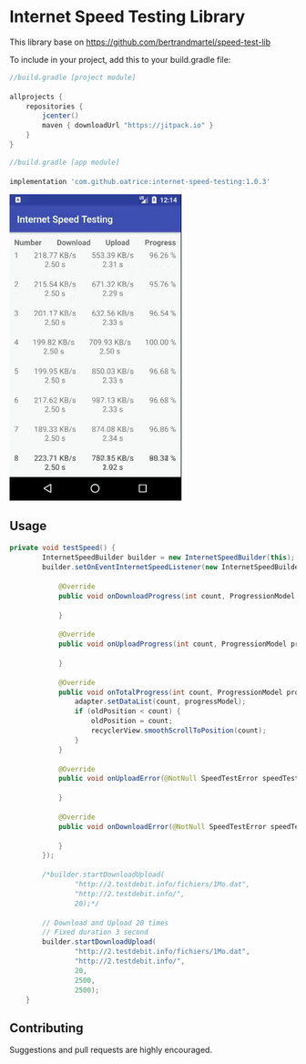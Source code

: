 # Internet Speed Testing Library
This library base on https://github.com/bertrandmartel/speed-test-lib

To include in your project, add this to your build.gradle file:
```groovy
//build.gradle [project module]

allprojects {
    repositories {
        jcenter()
        maven { downloadUrl "https://jitpack.io" }
    }
}
```


```groovy
//build.gradle [app module]

implementation 'com.github.oatrice:internet-speed-testing:1.0.3'
```

![Demo](screenshot/screen2.gif)

## Usage
```java
private void testSpeed() {
        InternetSpeedBuilder builder = new InternetSpeedBuilder(this);
        builder.setOnEventInternetSpeedListener(new InternetSpeedBuilder.OnEventInternetSpeedListener() {

            @Override
            public void onDownloadProgress(int count, ProgressionModel progressModel) {

            }

            @Override
            public void onUploadProgress(int count, ProgressionModel progressModel) {

            }

            @Override
            public void onTotalProgress(int count, ProgressionModel progressModel) {
                adapter.setDataList(count, progressModel);
                if (oldPosition < count) {
                    oldPosition = count;
                    recyclerView.smoothScrollToPosition(count);
                }
            }

            @Override
            public void onUploadError(@NotNull SpeedTestError speedTestError, @NotNull String errorMessage) {

            }

            @Override
            public void onDownloadError(@NotNull SpeedTestError speedTestError, @NotNull String errorMessage) {

            }
        });

        /*builder.startDownloadUpload(
                "http://2.testdebit.info/fichiers/1Mo.dat",
                "http://2.testdebit.info/",
                20);*/

        // Download and Upload 20 times
        // Fixed duration 3 second
        builder.startDownloadUpload(
                "http://2.testdebit.info/fichiers/1Mo.dat",
                "http://2.testdebit.info/",
                20,
                2500,
                2500);
    }
```

## Contributing
Suggestions and pull requests are highly encouraged.
